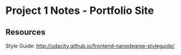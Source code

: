 # Project 1 Notes - Portfolio Site

## Resources

Style Guide: http://udacity.github.io/frontend-nanodegree-styleguide/


